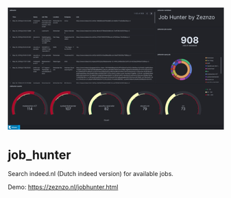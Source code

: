 ![alt text](./example.png)
# job_hunter
Search indeed.nl (Dutch indeed version) for available jobs.

Demo: https://zeznzo.nl/jobhunter.html
